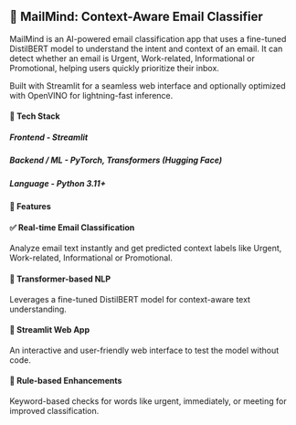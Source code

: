 ## 📧 MailMind: Context-Aware Email Classifier

MailMind is an AI-powered email classification app that uses a fine-tuned DistilBERT model to understand the intent and context of an email.
It can detect whether an email is Urgent, Work-related, Informational or Promotional, helping users quickly prioritize their inbox.

Built with Streamlit for a seamless web interface and optionally optimized with OpenVINO for lightning-fast inference.

#### 🧠 Tech Stack
##### Frontend	-  Streamlit
##### Backend / ML	- PyTorch, Transformers (Hugging Face)
##### Language	-  Python 3.11+

#### 🚀 Features

#### ✅ Real-time Email Classification
Analyze email text instantly and get predicted context labels like Urgent, Work-related, Informational or Promotional.

#### 🧠 Transformer-based NLP
Leverages a fine-tuned DistilBERT model for context-aware text understanding.

#### 🎨 Streamlit Web App
An interactive and user-friendly web interface to test the model without code.

#### 🧩 Rule-based Enhancements
Keyword-based checks for words like urgent, immediately, or meeting for improved classification.

